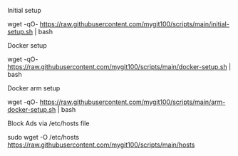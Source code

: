 
Initial setup

wget -qO- https://raw.githubusercontent.com/mygit100/scripts/main/initial-setup.sh | bash

Docker setup

wget -qO- https://raw.githubusercontent.com/mygit100/scripts/main/docker-setup.sh | bash

Docker arm setup

wget -qO- https://raw.githubusercontent.com/mygit100/scripts/main/arm-docker-setup.sh | bash


Block Ads via /etc/hosts file

sudo wget -O /etc/hosts https://raw.githubusercontent.com/mygit100/scripts/main/hosts
